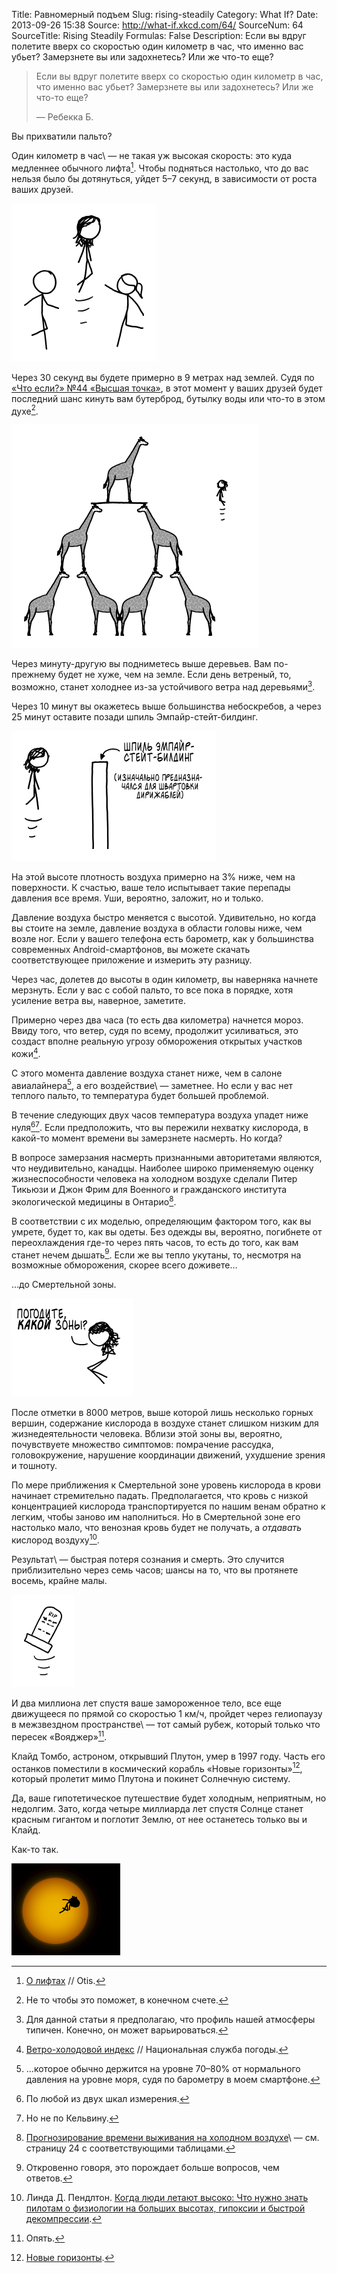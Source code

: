 Title: Равномерный подъем
Slug: rising-steadily
Category: What If?
Date: 2013-09-26 15:38
Source: http://what-if.xkcd.com/64/
SourceNum: 64
SourceTitle: Rising Steadily
Formulas: False
Description: Если вы вдруг полетите вверх со скоростью один километр в час, что именно вас убьет? Замерзнете вы или задохнетесь? Или же что-то еще?

> Если вы вдруг полетите вверх со скоростью один километр в час, что именно вас убьет? Замерзнете вы или задохнетесь? Или же что-то еще?
>
> — Ребекка Б.

Вы прихватили пальто?

Один километр в час\ — не такая уж высокая скорость: это куда медленнее обычного лифта[^1]. Чтобы подняться настолько, что до вас нельзя было бы дотянуться, уйдет 5–7 секунд, в зависимости от роста ваших друзей.

[^1]: [О лифтах](http://www.otisworldwide.com/pdf/AboutElevators.pdf) // Otis.

![](/uploads/064-rising-steadily/rising_friends.png "Нет! Время пришло.")

Через 30 секунд вы будете примерно в 9 метрах над землей. Судя по [«Что если?» №44 «Высшая точка»](/high-throw/), в этот момент у ваших друзей будет последний шанс кинуть вам бутерброд, бутылку воды или что-то в этом духе[^2].

[^2]: Не то чтобы это поможет, в конечном счете.

![](/uploads/064-rising-steadily/rising_giraffe.png "Мы тут стоим еще с того выпуска пятимесячной давности. За что ты с нами так?!")

Через минуту-другую вы подниметесь выше деревьев. Вам по-прежнему будет не хуже, чем на земле. Если день ветреный, то, возможно, станет холоднее из-за устойчивого ветра над деревьями[^3].

[^3]: Для данной статьи я предполагаю, что профиль нашей атмосферы типичен. Конечно, он может варьироваться.

Через 10 минут вы окажетесь выше большинства небоскребов, а через 25 минут оставите позади шпиль Эмпайр-стейт-билдинг.

![](/uploads/064-rising-steadily/rising_spire_ru.png "Каждое упоминание о котором разбивает сердца тысяч фанатов стимпанка.")

На этой высоте плотность воздуха примерно на 3% ниже, чем на поверхности. К счастью, ваше тело испытывает такие перепады давления все время. Уши, вероятно, заложит, но и только.

Давление воздуха быстро меняется с высотой. Удивительно, но когда вы стоите на земле, давление воздуха в области головы ниже, чем возле ног. Если у вашего телефона есть барометр, как у большинства современных Android-смартфонов, вы можете скачать соответствующее приложение и измерить эту разницу.

Через час, долетев до высоты в один километр, вы наверняка начнете мерзнуть. Если у вас с собой пальто, то все пока в порядке, хотя усиление ветра вы, наверное, заметите.

Примерно через два часа (то есть два километра) начнется мороз. Ввиду того, что ветер, судя по всему, продолжит усиливаться, это создаст вполне реальную угрозу обморожения открытых участков кожи[^4].

[^4]: [Ветро-холодовой индекс](http://www.nws.noaa.gov/om/windchill/images/wind-chill-brochure.pdf) // Национальная служба погоды.

С этого момента давление воздуха станет ниже, чем в салоне авиалайнера[^5], а его воздействие\ — заметнее. Но если у вас нет теплого пальто, то температура будет большей проблемой.

[^5]: …которое обычно держится на уровне 70–80% от нормального давления на уровне моря, судя по барометру в моем смартфоне.

В течение следующих двух часов температура воздуха упадет ниже нуля[^6][^7]. Если предположить, что вы пережили нехватку кислорода, в какой-то момент времени вы замерзнете насмерть. Но когда?

[^6]: По любой из двух шкал измерения[^a].

[^a]: Цельсия и Фаренгейта.

[^7]: Но не по Кельвину.

В вопросе замерзания насмерть признанными авторитетами являются, что неудивительно, канадцы. Наиболее широко применяемую оценку жизнеспособности человека на холодном воздухе сделали Питер Тикьюзи и Джон Фрим для Военного и гражданского института экологической медицины в Онтарио[^8].

[^8]: [Прогнозирование времени выживания на холодном воздухе](http://cradpdf.drdc-rddc.gc.ca/PDFS/zba6/p144967.pdf)\ — см. страницу 24 с соответствующими таблицами.

В соответствии с их моделью, определяющим фактором того, как вы умрете, будет то, как вы одеты. Без одежды вы, вероятно, погибнете от переохлаждения где-то через пять часов, то есть до того, как вам станет нечем дышать[^9]. Если же вы тепло укутаны, то, несмотря на возможные обморожения, скорее всего доживете…

[^9]: Откровенно говоря, это порождает больше вопросов, чем ответов.

…до Смертельной зоны.

![](/uploads/064-rising-steadily/rising_deathzone_ru.png "Все не так плохо, как кажется!.. ладно, вру.")

После отметки в 8000 метров, выше которой лишь несколько горных вершин, содержание кислорода в воздухе станет слишком низким для жизнедеятельности человека. Вблизи этой зоны вы, вероятно, почувствуете множество симптомов: помрачение рассудка, головокружение, нарушение координации движений, ухудшение зрения и тошноту.

По мере приближения к Смертельной зоне уровень кислорода в крови начинает стремительно падать. Предполагается, что кровь с низкой концентрацией кислорода транспортируется по нашим венам обратно к легким, чтобы заново им наполниться. Но в Смертельной зоне его настолько мало, что венозная кровь будет не получать, а _отдавать_ кислород воздуху[^10].

[^10]: Линда Д. Пендлтон. [Когда люди летают высоко: Что нужно знать пилотам о физиологии на больших высотах, гипоксии и быстрой декомпрессии](http://www.avweb.com/news/aeromed/181893-1.html).

Результат\ — быстрая потеря сознания и смерть. Это случится приблизительно через семь часов; шансы на то, что вы протянете восемь, крайне малы.

![](/uploads/064-rising-steadily/rising_grave.png "Она умерла, как и жила\ — поднимаясь на один километр в час. Я имею в виду, как и жила последние несколько часов.")

И два миллиона лет спустя ваше замороженное тело, все еще движущееся по прямой со скоростью 1 км/ч, пройдет через гелиопаузу в межзвездном пространстве\ — тот самый рубеж, который только что пересек «Вояджер»[^11].

[^11]: Опять.

Клайд Томбо, астроном, открывший Плутон, умер в 1997 году. Часть его останков поместили в космический корабль «Новые горизонты»[^b], который пролетит мимо Плутона и покинет Солнечную систему.

[^b]: [Новые горизонты](https://ru.wikipedia.org/wiki/Новые_горизонты "Новые горизонты | Википедия").

Да, ваше гипотетическое путешествие будет холодным, неприятным, но недолгим. Зато, когда четыре миллиарда лет спустя Солнце станет красным гигантом и поглотит Землю, от нее останетесь только вы и Клайд.

Как-то так.

![](/uploads/064-rising-steadily/rising_redgiant.png "Пока, сосунки!")
